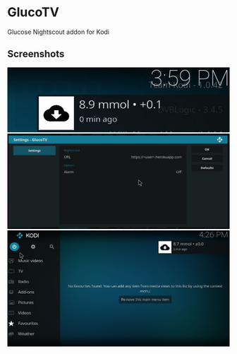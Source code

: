 # GlucoTV
Glucose Nightscout addon for Kodi

## Screenshots
![Example 1](https://github.com/Matze1985/GlucoTV/blob/0.0.2/resources/screenshot-01.jpg)
![Example 1](https://github.com/Matze1985/GlucoTV/blob/0.0.2/resources/screenshot-02.jpg)
![Example 1](https://github.com/Matze1985/GlucoTV/blob/0.0.2/resources/screenshot-03.jpg)
